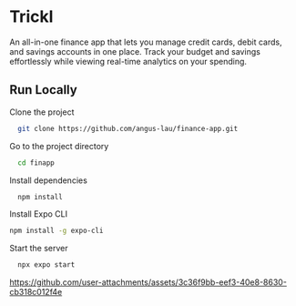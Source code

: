 
# Trickl

An all-in-one finance app that lets you manage credit cards, debit cards, and savings accounts in one place. Track your budget and savings effortlessly while viewing real-time analytics on your spending.


## Run Locally

Clone the project

```bash
  git clone https://github.com/angus-lau/finance-app.git
```

Go to the project directory

```bash
  cd finapp
```

Install dependencies

```bash
  npm install
```

Install Expo CLI
```bash
npm install -g expo-cli
```

Start the server

```bash
  npx expo start
```

https://github.com/user-attachments/assets/3c36f9bb-eef3-40e8-8630-cb318c012f4e

